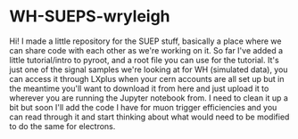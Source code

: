 # WH-SUEPS-wryleigh
Hi! I made a little repository for the SUEP stuff, basically a place where we can share code with each other as we're working on it. 
So far I've added a little tutorial/intro to pyroot, and a root file you can use for the tutorial. It's just one of the signal samples we're looking at for WH (simulated data), you can access it through LXplus when your cern accounts are all set up but in the meantime you'll want to download it from here and just upload it to wherever you are running the Jupyter notebook from.
I need to clean it up a bit but soon I'll add the code I have for muon trigger efficiencies and you can read through it and start thinking about what would need to be modified to do the same for electrons.
